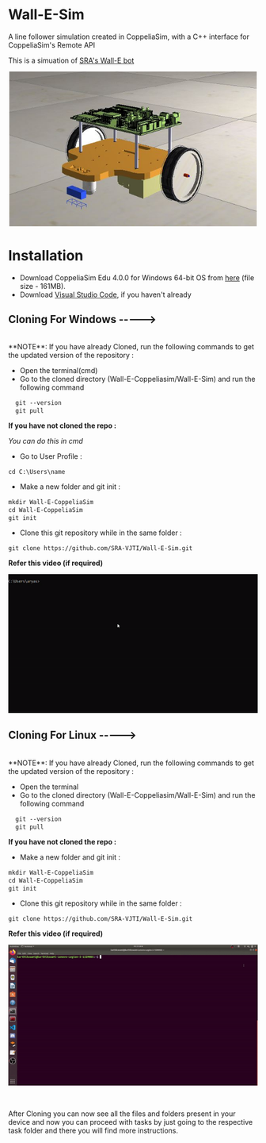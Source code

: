# Wall-E-Sim
A line follower simulation created in CoppeliaSim, with a C++ interface for CoppeliaSim's Remote API

This is a simuation of [SRA's Wall-E bot](https://github.com/SRA-VJTI/Wall-E_v2.2-beta/tree/dev)

<p align="center">
  <img src="./docs/wall_E_bot.JPG" width="500"/>
</p>


# Installation

* Download CoppeliaSim Edu 4.0.0 for Windows 64-bit OS from [here](https://www.coppeliarobotics.com/files/CoppeliaSim_Edu_V4_0_0_Setup.exe) (file size - 161MB).
* Download [Visual Studio Code](https://code.visualstudio.com/download), if you haven't already


## Cloning For Windows ----->
<br>
**NOTE**: If you have already Cloned, run the following commands to get the updated version of the repository :<br>

* Open the terminal(cmd)
* Go to the cloned directory (Wall-E-Coppeliasim/Wall-E-Sim) and run the following command
```
  git --version
  git pull
``` 

**If you have not cloned the repo :**<br>

*You can do this in cmd*
* Go to User Profile :
```
cd C:\Users\name
```

* Make a new folder and git init  :
```
mkdir Wall-E-CoppeliaSim
cd Wall-E-CoppeliaSim
git init
```

* Clone this git repository while in the same folder :
```
git clone https://github.com/SRA-VJTI/Wall-E-Sim.git
```
**Refer this video (if required)**<br>
<p align="center">
  <img src="./docs/Windows_clone_demo.gif"/>
</p>


## Cloning For Linux ----->
<br>
**NOTE**: If you have already Cloned, run the following commands to get the updated version of the repository :<br>

* Open the terminal
* Go to the cloned directory (Wall-E-Coppeliasim/Wall-E-Sim) and run the following command
```
  git --version
  git pull
``` 
**If you have not cloned the repo :**<br>

* Make a new folder and git init  :
```
mkdir Wall-E-CoppeliaSim
cd Wall-E-CoppeliaSim
git init
```

* Clone this git repository while in the same folder :
```
git clone https://github.com/SRA-VJTI/Wall-E-Sim.git
```
**Refer this video (if required)**<br>
<p align="center">
  <img src="./docs/Ubuntu_Part.gif" width="600"/>
</p>
<br>

After Cloning you can now see all the files and folders present in your device and now you can proceed with tasks by just going to the respective task folder and there you will find more instructions.



